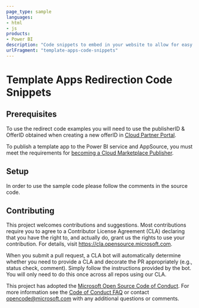 ```yaml
---
page_type: sample
languages:
- html
- js
products:
- Power BI
description: "Code snippets to embed in your website to allow for easy access to installing your Template app"
urlFragment: "template-apps-code-snippets"
---
```


# Template Apps Redirection Code Snippets

## Prerequisites

To use the redirect code examples you will need to use the publisherID & OfferID obtained when creating a new offerID in [Cloud Partner Portal](https://cloudpartner.azure.com).

To publish a template app to the Power BI service and AppSource, you must meet the requirements for [becoming a Cloud Marketplace Publisher](https://docs.microsoft.com/azure/marketplace/become-publisher).

## Setup

In order to use the sample code please follow the comments in the source code.

## Contributing

This project welcomes contributions and suggestions.  Most contributions require you to agree to a
Contributor License Agreement (CLA) declaring that you have the right to, and actually do, grant us
the rights to use your contribution. For details, visit https://cla.opensource.microsoft.com.

When you submit a pull request, a CLA bot will automatically determine whether you need to provide
a CLA and decorate the PR appropriately (e.g., status check, comment). Simply follow the instructions
provided by the bot. You will only need to do this once across all repos using our CLA.

This project has adopted the [Microsoft Open Source Code of Conduct](https://opensource.microsoft.com/codeofconduct/).
For more information see the [Code of Conduct FAQ](https://opensource.microsoft.com/codeofconduct/faq/) or
contact [opencode@microsoft.com](mailto:opencode@microsoft.com) with any additional questions or comments.
